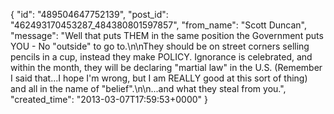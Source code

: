  {
   "id": "489504647752139",
   "post_id": "462493170453287_484380801597857",
   "from_name": "Scott Duncan",
   "message": "Well that puts THEM in the same position the Government puts YOU - No \"outside\" to go to.\n\nThey should be on street corners selling pencils in a cup, instead they make POLICY. Ignorance is celebrated, and within the month, they will be declaring \"martial law\" in the U.S. (Remember I said that...I hope I'm wrong, but I am REALLY good at this sort of thing) and all in the name of \"belief\".\n\n...and what they steal from you.",
   "created_time": "2013-03-07T17:59:53+0000"
 }

